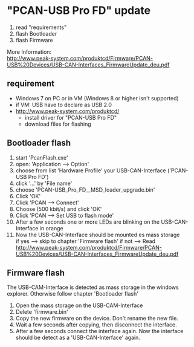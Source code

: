# "PCAN-USB Pro FD" update
1. read "requirements"
2. flash Bootloader
3. flash Firmware

More Information:   
http://www.peak-system.com/produktcd/Firmware/PCAN-USB%20Devices/USB-CAN-Interfaces_FirmwareUpdate_deu.pdf

## requirement
- Windows 7 on PC or in VM (Windows 8 or higher isn't supported)
- if VM: USB have to declare as USB 2.0
- http://www.peak-system.com/produktcd/
  - install driver for "PCAN-USB Pro FD"
  - download files for flashing

## Bootloader flash
1. start 'PcanFlash.exe'
2. open: 'Application --> Option'
3. choose from list 'Hardware Profile' your USB-CAN-Interface ('PCAN-USB Pro FD')
4. click '...' by 'File name'
5. choose 'PCAN-USB_Pro_FD__MSD_loader_upgrade.bin'
6. Click 'OK'
7. Click 'PCAN --> Connect'
8. Choose (500 kbit/s) and click 'OK'
9. Click 'PCAN --> Set USB to flash mode'
10. After a few seconds one or more LEDs are blinking on the USB-CAN-Interface in orange
11. Now the USB-CAN-Interface should be mounted es mass storage   
    if yes --> skip to chapter 'Firmware flash'
    if not --> Read http://www.peak-system.com/produktcd/Firmware/PCAN-USB%20Devices/USB-CAN-Interfaces_FirmwareUpdate_deu.pdf

## Firmware flash
The USB-CAM-Interface is detected as mass storage in the windows explorer. Otherwise follow chapter 'Bootloader flash'
1. Open the mass storage on the USB-CAM-Interface
2. Delete 'firmware.bin'
3. Copy the new firmware on the device. Don't rename the new file.
4. Wait a few seconds after copying, then disconnect the interface.
5. After a few seconds connect the interface again. Now the interface should be detect as a 'USB-CAN-Interface' again.
